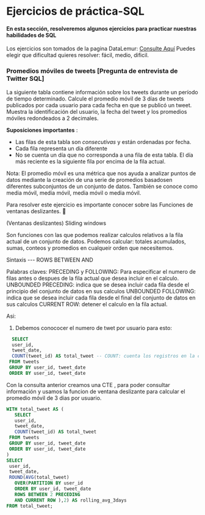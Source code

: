 
# Ejercicios de práctica-SQL

#### En esta sección, resolveremos algunos ejercicios para practicar nuestras habilidades de SQL

Los ejercicios son tomados de la pagina DataLemur: [Consulte Aquí](https://datalemur.com/)
 Puedes elegir que dificultad quieres resolver: fácil, medio, dificil. 

### Promedios móviles de tweets [Pregunta de entrevista de Twitter SQL]
La siguiente tabla contiene información sobre los tweets durante un período de tiempo determinado. Calcule el promedio móvil de 3 días de tweets publicados por cada usuario para cada fecha en que se publicó un tweet. Muestra la identificación del usuario, la fecha del tweet y los promedios móviles redondeados a 2 decimales.

**Suposiciones importantes** :

-   Las filas de esta tabla son _consecutivas_ y están ordenadas por fecha.
-   Cada fila representa un día diferente
-   No se cuenta un día que no corresponda a una fila de esta tabla. El día más reciente es la siguiente fila por encima de la fila actual.

Nota: El promedio móvil es una métrica que nos ayuda a analizar puntos de datos mediante la creación de una serie de promedios basados ​​en diferentes subconjuntos de un conjunto de datos. También se conoce como media móvil, media móvil, media móvil o media móvil.

Para resolver este ejercicio es importante conocer sobre las Funciones de ventanas deslizantes. :mag_right: 

(Ventanas deslizantes) Sliding windows 

Son funciones con las que podemos realizar calculos relativos a la fila actual de un conjunto de datos.
Podemos calcular: totales acumulados, sumas, conteos y promedios en cualqueir orden que necesitemos. 

Sintaxis   --- ROWS BETWEEN <star> AND <finish>

Palabras claves: 
PRECEDING y FOLLOWING: Para especificar el numero de filas antes o despues de la fila actual que desea incluir en el calculo. 
UNBOUNDED PRECEDING: indica que se desea incluir cada fila desde el principio del conjunto de datos en sus calculos 
UNBOUNDED FOLLOWING: indica que se desea incluir cada fila desde el final del conjunto de datos en sus calculos
CURRENT ROW: detener el calculo en la fila actual.

Asi: 
1. Debemos conococer el numero de twet por usuario para esto: 
 ``` sql
   SELECT 
   user_id, 
   tweet_date, 
   COUNT(tweet_id) AS total_tweet -- COUNT: cuenta los registros en la columna especificada 
  FROM tweets
  GROUP BY user_id, tweet_date
  ORDER BY user_id, tweet_date
```
Con la consulta anterior creamos una CTE , para poder consultar información y usamos la funcion de ventana deslizante para calcular el promedio móvil de 3 dias por usuario. 

 ``` sql
WITH total_tweet AS (
    SELECT 
    user_id, 
    tweet_date, 
    COUNT(tweet_id) AS total_tweet
  FROM tweets
  GROUP BY user_id, tweet_date
  ORDER BY user_id, tweet_date
) 
SELECT 
  user_id,
  tweet_date,
  ROUND(AVG(total_tweet) 
    OVER(PARTITION BY user_id
    ORDER BY user_id, tweet_date 
    ROWS BETWEEN 2 PRECEDING 
    AND CURRENT ROW ),2) AS rolling_avg_3days
FROM total_tweet;
 ```
